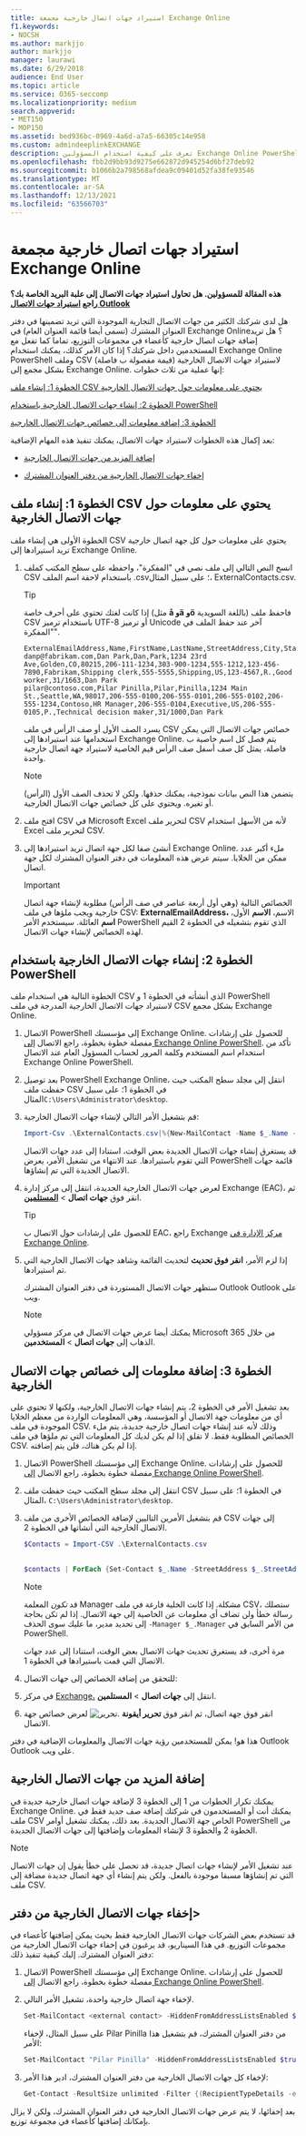 ```yaml
---
title: استيراد جهات اتصال خارجية مجمعة Exchange Online
f1.keywords:
- NOCSH
ms.author: markjjo
author: markjjo
manager: laurawi
ms.date: 6/29/2018
audience: End User
ms.topic: article
ms.service: O365-seccomp
ms.localizationpriority: medium
search.appverid:
- MET150
- MOP150
ms.assetid: bed936bc-0969-4a6d-a7a5-66305c14e958
ms.custom: admindeeplinkEXCHANGE
description: تعرف على كيفية استخدام المسؤولين Exchange Online PowerShell وملف CSV لاستيراد جهات الاتصال الخارجية بشكل مجمع إلى قائمة العنوان العام.
ms.openlocfilehash: fbb2d9bb93d9275e662872d945254d6bf27deb92
ms.sourcegitcommit: b1066b2a798568afdea9c09401d52fa38fe93546
ms.translationtype: MT
ms.contentlocale: ar-SA
ms.lasthandoff: 12/13/2021
ms.locfileid: "63566703"
---
```

# <a name="bulk-import-external-contacts-to-exchange-online"></a>استيراد جهات اتصال خارجية مجمعة Exchange Online

**هذه المقالة للمسؤولين. هل تحاول استيراد جهات الاتصال إلى علبة البريد الخاصة بك؟ راجع [استيراد جهات الاتصال Outlook](https://support.office.com/article/bb796340-b58a-46c1-90c7-b549b8f3c5f8)**
   
هل لدى شركتك الكثير من جهات الاتصال التجارية الموجودة التي تريد تضمينها في دفتر العنوان المشترك (تسمى أيضا قائمة العنوان العام) في Exchange Online؟ هل تريد إضافة جهات اتصال خارجية كأعضاء في مجموعات التوزيع، تماما كما تفعل مع المستخدمين داخل شركتك؟ إذا كان الأمر كذلك، يمكنك استخدام Exchange Online PowerShell وملف CSV (قيمة مفصولة ب فاصلة) لاستيراد جهات الاتصال الخارجية بشكل مجمع إلى Exchange Online. إنها عملية من ثلاث خطوات:
  
[الخطوة 1: إنشاء ملف CSV يحتوي على معلومات حول جهات الاتصال الخارجية](#step-1-create-a-csv-file-that-contains-information-about-the-external-contacts)

[الخطوة 2: إنشاء جهات الاتصال الخارجية باستخدام PowerShell](#step-2-create-the-external-contacts-with-powershell) 

[الخطوة 3: إضافة معلومات إلى خصائص جهات الاتصال الخارجية](#step-3-add-information-to-the-properties-of-the-external-contacts)

بعد إكمال هذه الخطوات لاستيراد جهات الاتصال، يمكنك تنفيذ هذه المهام الإضافية:
  
- [إضافة المزيد من جهات الاتصال الخارجية](#add-more-external-contacts)
  
- [إخفاء جهات الاتصال الخارجية من دفتر العنوان المشترك](#hide-external-contacts-from-the-shared-address-book)
  
## <a name="step-1-create-a-csv-file-that-contains-information-about-the-external-contacts"></a>الخطوة 1: إنشاء ملف CSV يحتوي على معلومات حول جهات الاتصال الخارجية

الخطوة الأولى هي إنشاء ملف CSV يحتوي على معلومات حول كل جهة اتصال خارجية تريد استيرادها إلى Exchange Online. 
  
1. انسخ النص التالي إلى ملف نصي في "المفكرة"، واحفظه على سطح المكتب كملف CSV باستخدام لاحقة اسم الملف .csv؛ على سبيل المثال، ExternalContacts.csv.
    
    > [!TIP]
    > إذا كانت لغتك تحتوي على أحرف خاصة (مثل **å وä** **وö** باللغة السويدية) فاحفظ ملف CSV باستخدام ترميز UTF-8 أو ترميز Unicode آخر عند حفظ الملف في "المفكرة".  
  
    ```text
    ExternalEmailAddress,Name,FirstName,LastName,StreetAddress,City,StateorProvince,PostalCode,Phone,MobilePhone,Pager,HomePhone,Company,Title,OtherTelephone,Department,CountryOrRegion,Fax,Initials,Notes,Office,Manager
    danp@fabrikam.com,Dan Park,Dan,Park,1234 23rd Ave,Golden,CO,80215,206-111-1234,303-900-1234,555-1212,123-456-7890,Fabrikam,Shipping clerk,555-5555,Shipping,US,123-4567,R.,Good worker,31/1663,Dan Park
    pilar@contoso.com,Pilar Pinilla,Pilar,Pinilla,1234 Main St.,Seattle,WA,98017,206-555-0100,206-555-0101,206-555-0102,206-555-1234,Contoso,HR Manager,206-555-0104,Executive,US,206-555-0105,P.,Technical decision maker,31/1000,Dan Park
    ```

    يسرد الصف الأول أو صف الرأس في ملف CSV خصائص جهات الاتصال التي يمكن استخدامها عند استيرادها إلى Exchange Online. يتم فصل كل اسم خاصية ب فاصلة. يمثل كل صف أسفل صف الرأس قيم الخاصية لاستيراد جهة اتصال خارجية واحدة. 
    
    > [!NOTE]
    > يتضمن هذا النص بيانات نموذجية، يمكنك حذفها. ولكن لا تحذف الصف الأول (الرأس) أو تغيره. ويحتوي على كل خصائص جهات الاتصال الخارجية. 
  
2. افتح ملف CSV في Microsoft Excel لتحرير ملف CSV لأنه من الأسهل استخدام Excel لتحرير ملف CSV.
    
3. أنشئ صفا لكل جهة اتصال تريد استيرادها إلى Exchange Online. ملء أكبر عدد ممكن من الخلايا. سيتم عرض هذه المعلومات في دفتر العنوان المشترك لكل جهة اتصال. 
    
    > [!IMPORTANT]
    >  الخصائص التالية (وهي أول أربعة عناصر في صف الرأس) مطلوبة لإنشاء جهة اتصال خارجية ويجب ملؤها في ملف CSV: **ExternalEmailAddress،** الاسم، **الاسم** الأول، **اسم** العائلة.  سيستخدم الأمر PowerShell الذي تقوم بتشغيله في الخطوة 2 القيم لهذه الخصائص لإنشاء جهات الاتصال. 

## <a name="step-2-create-the-external-contacts-with-powershell"></a>الخطوة 2: إنشاء جهات الاتصال الخارجية باستخدام PowerShell

الخطوة التالية هي استخدام ملف CSV الذي أنشأته في الخطوة 1 و PowerShell لاستيراد جهات الاتصال الخارجية المدرجة في ملف CSV بشكل مجمع Exchange Online. 
  
1.  الاتصال PowerShell إلى مؤسستك Exchange Online. للحصول على إرشادات مفصلة خطوة بخطوة، راجع الاتصال [إلى Exchange Online PowerShell](/powershell/exchange/connect-to-exchange-online-powershell). تأكد من استخدام اسم المستخدم وكلمة المرور لحساب المسؤول العام عند الاتصال Exchange Online PowerShell. 
    
2. بعد توصيل PowerShell Exchange Online، انتقل إلى مجلد سطح المكتب حيث حفظت ملف CSV في الخطوة 1؛ على سبيل المثال`C:\Users\Administrator\desktop`.
    
3. قم بتشغيل الأمر التالي لإنشاء جهات الاتصال الخارجية:

    ```powershell
    Import-Csv .\ExternalContacts.csv|%{New-MailContact -Name $_.Name -DisplayName $_.Name -ExternalEmailAddress $_.ExternalEmailAddress -FirstName $_.FirstName -LastName $_.LastName}
    ```

    قد يستغرق إنشاء جهات الاتصال الجديدة بعض الوقت، استنادا إلى عدد جهات الاتصال التي تقوم باستيرادها. عند الانتهاء من تشغيل الأمر، يعرض PowerShell قائمة جهات الاتصال الجديدة التي تم إنشاؤها. 
    
4. لعرض جهات الاتصال الخارجية الجديدة، انتقل إلى مركز إدارة Exchange (EAC)، ثم انقر فوق **جهات اتصال** \> <a href="https://go.microsoft.com/fwlink/?linkid=2182970" target="_blank">**المستلمين**</a>. 
    
    > [!TIP]
    > للحصول على إرشادات حول الاتصال ب EAC، راجع Exchange [مركز الإدارة في Exchange Online](/exchange/exchange-admin-center). 
  
5. إذا لزم الأمر، **انقر فوق تحديث** لتحديث القائمة وشاهد جهات الاتصال الخارجية التي تم استيرادها. 
    
    ستظهر جهات الاتصال المستوردة في دفتر العنوان المشترك Outlook Outlook على ويب.
    
    > [!NOTE]
    > يمكنك أيضا عرض جهات الاتصال في مركز مسؤولي Microsoft 365 من خلال الذهاب إلى **جهات اتصال** \> **المستخدمين**. 

## <a name="step-3-add-information-to-the-properties-of-the-external-contacts"></a>الخطوة 3: إضافة معلومات إلى خصائص جهات الاتصال الخارجية

بعد تشغيل الأمر في الخطوة 2، يتم إنشاء جهات الاتصال الخارجية، ولكنها لا تحتوي على أي من معلومات جهة الاتصال أو المؤسسة، وهي المعلومات الواردة من معظم الخلايا الموجودة في ملف CSV. وذلك لأنه عند إنشاء جهات اتصال خارجية جديدة، يتم ملء الخصائص المطلوبة فقط. لا تقلق إذا لم يكن لديك كل المعلومات التي تم ملؤها في ملف CSV. إذا لم يكن هناك، فلن يتم إضافته.
  
1.  الاتصال PowerShell إلى مؤسستك Exchange Online. للحصول على إرشادات مفصلة خطوة بخطوة، راجع الاتصال [إلى Exchange Online PowerShell](/powershell/exchange/connect-to-exchange-online-powershell).
    
2. انتقل إلى مجلد سطح المكتب حيث حفظت ملف CSV في الخطوة 1؛ على سبيل المثال، `C:\Users\Administrator\desktop`.
    
3. قم بتشغيل الأمرين التاليين لإضافة الخصائص الأخرى من ملف CSV إلى جهات الاتصال الخارجية التي أنشأتها في الخطوة 2.
    
    ```powershell
    $Contacts = Import-CSV .\ExternalContacts.csv
  
    ```

    ```powershell
    $contacts | ForEach {Set-Contact $_.Name -StreetAddress $_.StreetAddress -City $_.City -StateorProvince $_.StateorProvince -PostalCode $_.PostalCode -Phone $_.Phone -MobilePhone $_.MobilePhone -Pager $_.Pager -HomePhone $_.HomePhone -Company $_.Company -Title $_.Title -OtherTelephone $_.OtherTelephone -Department $_.Department -Fax $_.Fax -Initials $_.Initials -Notes  $_.Notes -Office $_.Office -Manager $_.Manager}
    ```

    > [!NOTE]
    > قد  _تكون_ المعلمة Manager مشكلة. إذا كانت الخلية فارغة في ملف CSV، ستصلك رسالة خطأ ولن تضاف أي معلومات عن الخاصية إلى جهة الاتصال. إذا لم تكن بحاجة إلى تحديد مدير، ما عليك سوى الحذف  ` -Manager $_.Manager ` من الأمر السابق في PowerShell. 
  
    مرة أخرى، قد يستغرق تحديث جهات الاتصال بعض الوقت، استنادا إلى عدد جهات الاتصال التي قمت باستيرادها في الخطوة 1. 
    
4. للتحقق من إضافة الخصائص إلى جهات الاتصال: 
    
1. في مركز <a href="https://go.microsoft.com/fwlink/p/?linkid=2059104" target="_blank">Exchange،</a> انتقل إلى **جهات اتصال** \> **المستلمين**.
    
2. انقر فوق جهة اتصال، ثم انقر فوق **تحرير أيقونة** ![تحرير.](../media/ebd260e4-3556-4fb0-b0bb-cc489773042c.gif) لعرض خصائص جهة الاتصال. 
    
هذا هو! يمكن للمستخدمين رؤية جهات الاتصال والمعلومات الإضافية في دفتر Outlook Outlook على ويب.
  
## <a name="add-more-external-contacts"></a>إضافة المزيد من جهات الاتصال الخارجية

يمكنك تكرار الخطوات من 1 إلى الخطوة 3 لإضافة جهات اتصال خارجية جديدة في Exchange Online. يمكنك أنت أو المستخدمون في شركتك إضافة صف جديد فقط في ملف CSV الخاص جهة الاتصال الجديدة. بعد ذلك، يمكنك تشغيل أوامر PowerShell من الخطوة 2 والخطوة 3 لإنشاء المعلومات وإضافتها إلى جهات الاتصال الجديدة.
  
> [!NOTE]
> عند تشغيل الأمر لإنشاء جهات اتصال جديدة، قد تحصل على خطأ يقول إن جهات الاتصال التي تم إنشاؤها مسبقا موجودة بالفعل. ولكن يتم إنشاء أي جهة اتصال جديدة مضافة إلى ملف CSV. 
  
## <a name="hide-external-contacts-from-the-shared-address-book"></a>إخفاء جهات الاتصال الخارجية من دفتر>

قد تستخدم بعض الشركات جهات الاتصال الخارجية فقط بحيث يمكن إضافتها كأعضاء في مجموعات التوزيع. في هذا السيناريو، قد يرغبون في إخفاء جهات الاتصال الخارجية من دفتر العنوان المشترك. إليك كيفية تنفيذ ذلك:
  
1.  الاتصال PowerShell إلى مؤسستك Exchange Online. للحصول على إرشادات مفصلة خطوة بخطوة، راجع الاتصال [إلى Exchange Online PowerShell](/powershell/exchange/connect-to-exchange-online-powershell).
    
2. لإخفاء جهة اتصال خارجية واحدة، تشغيل الأمر التالي.
    
    ```powershell
    Set-MailContact <external contact> -HiddenFromAddressListsEnabled $true 
    ```

    على سبيل المثال، لإخفاء Pilar Pinilla من دفتر العنوان المشترك، قم بتشغيل هذا الأمر:

    ```powershell
    Set-MailContact "Pilar Pinilla" -HiddenFromAddressListsEnabled $true
    ```

3. لإخفاء كل جهات الاتصال الخارجية من دفتر العنوان المشترك، ادير هذا الأمر:

    ```powershell
    Get-Contact -ResultSize unlimited -Filter {(RecipientTypeDetails -eq 'MailContact')} | Set-MailContact -HiddenFromAddressListsEnabled $true  
    ```

بعد إخفائها، لا يتم عرض جهات الاتصال الخارجية في دفتر العنوان المشترك، ولكن لا يزال بإمكانك إضافتها كأعضاء في مجموعة توزيع.
